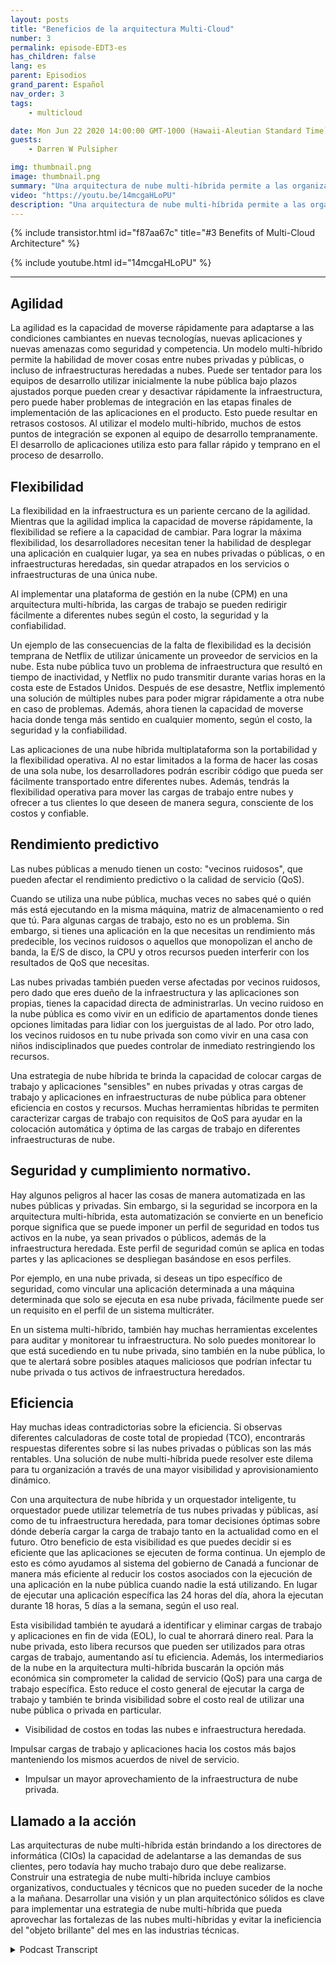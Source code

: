 ```yaml
---
layout: posts
title: "Beneficios de la arquitectura Multi-Cloud"
number: 3
permalink: episode-EDT3-es
has_children: false
lang: es
parent: Episodios
grand_parent: Español
nav_order: 3
tags:
    - multicloud

date: Mon Jun 22 2020 14:00:00 GMT-1000 (Hawaii-Aleutian Standard Time)
guests:
    - Darren W Pulsipher

img: thumbnail.png
image: thumbnail.png
summary: "Una arquitectura de nube multi-híbrida permite a las organizaciones aprovechar los beneficios de las nubes privadas y públicas, optimizando los recursos y la eficiencia de costos. Este modelo tiene cinco ventajas principales: agilidad, flexibilidad, rendimiento predictivo, seguridad y cumplimiento, y eficiencia."
video: "https://youtu.be/14mcgaHLoPU"
description: "Una arquitectura de nube multi-híbrida permite a las organizaciones aprovechar los beneficios de las nubes privadas y públicas, optimizando los recursos y la eficiencia de costos. Este modelo tiene cinco ventajas principales: agilidad, flexibilidad, rendimiento predictivo, seguridad y cumplimiento, y eficiencia."
---
```


<div>
{% include transistor.html id="f87aa67c" title="#3 Benefits of Multi-Cloud Architecture" %}

{% include youtube.html id="14mcgaHLoPU" %}
</div>

---

## Agilidad

La agilidad es la capacidad de moverse rápidamente para adaptarse a las condiciones cambiantes en nuevas tecnologías, nuevas aplicaciones y nuevas amenazas como seguridad y competencia. Un modelo multi-híbrido permite la habilidad de mover cosas entre nubes privadas y públicas, o incluso de infraestructuras heredadas a nubes. Puede ser tentador para los equipos de desarrollo utilizar inicialmente la nube pública bajo plazos ajustados porque pueden crear y desactivar rápidamente la infraestructura, pero puede haber problemas de integración en las etapas finales de implementación de las aplicaciones en el producto. Esto puede resultar en retrasos costosos. Al utilizar el modelo multi-híbrido, muchos de estos puntos de integración se exponen al equipo de desarrollo tempranamente. El desarrollo de aplicaciones utiliza esto para fallar rápido y temprano en el proceso de desarrollo.

## Flexibilidad

La flexibilidad en la infraestructura es un pariente cercano de la agilidad. Mientras que la agilidad implica la capacidad de moverse rápidamente, la flexibilidad se refiere a la capacidad de cambiar. Para lograr la máxima flexibilidad, los desarrolladores necesitan tener la habilidad de desplegar una aplicación en cualquier lugar, ya sea en nubes privadas o públicas, o en infraestructuras heredadas, sin quedar atrapados en los servicios o infraestructuras de una única nube.

Al implementar una plataforma de gestión en la nube (CPM) en una arquitectura multi-híbrida, las cargas de trabajo se pueden redirigir fácilmente a diferentes nubes según el costo, la seguridad y la confiabilidad.

Un ejemplo de las consecuencias de la falta de flexibilidad es la decisión temprana de Netflix de utilizar únicamente un proveedor de servicios en la nube. Esta nube pública tuvo un problema de infraestructura que resultó en tiempo de inactividad, y Netflix no pudo transmitir durante varias horas en la costa este de Estados Unidos. Después de ese desastre, Netflix implementó una solución de múltiples nubes para poder migrar rápidamente a otra nube en caso de problemas. Además, ahora tienen la capacidad de moverse hacia donde tenga más sentido en cualquier momento, según el costo, la seguridad y la confiabilidad.

Las aplicaciones de una nube híbrida multiplataforma son la portabilidad y la flexibilidad operativa. Al no estar limitados a la forma de hacer las cosas de una sola nube, los desarrolladores podrán escribir código que pueda ser fácilmente transportado entre diferentes nubes. Además, tendrás la flexibilidad operativa para mover las cargas de trabajo entre nubes y ofrecer a tus clientes lo que deseen de manera segura, consciente de los costos y confiable.

## Rendimiento predictivo

Las nubes públicas a menudo tienen un costo: "vecinos ruidosos", que pueden afectar el rendimiento predictivo o la calidad de servicio (QoS).

Cuando se utiliza una nube pública, muchas veces no sabes qué o quién más está ejecutando en la misma máquina, matriz de almacenamiento o red que tú. Para algunas cargas de trabajo, esto no es un problema. Sin embargo, si tienes una aplicación en la que necesitas un rendimiento más predecible, los vecinos ruidosos o aquellos que monopolizan el ancho de banda, la E/S de disco, la CPU y otros recursos pueden interferir con los resultados de QoS que necesitas.

Las nubes privadas también pueden verse afectadas por vecinos ruidosos, pero dado que eres dueño de la infraestructura y las aplicaciones son propias, tienes la capacidad directa de administrarlas. Un vecino ruidoso en la nube pública es como vivir en un edificio de apartamentos donde tienes opciones limitadas para lidiar con los juerguistas de al lado. Por otro lado, los vecinos ruidosos en tu nube privada son como vivir en una casa con niños indisciplinados que puedes controlar de inmediato restringiendo los recursos.

Una estrategia de nube híbrida te brinda la capacidad de colocar cargas de trabajo y aplicaciones "sensibles" en nubes privadas y otras cargas de trabajo y aplicaciones en infraestructuras de nube pública para obtener eficiencia en costos y recursos. Muchas herramientas híbridas te permiten caracterizar cargas de trabajo con requisitos de QoS para ayudar en la colocación automática y óptima de las cargas de trabajo en diferentes infraestructuras de nube.

## Seguridad y cumplimiento normativo.

Hay algunos peligros al hacer las cosas de manera automatizada en las nubes públicas y privadas. Sin embargo, si la seguridad se incorpora en la arquitectura multi-híbrida, esta automatización se convierte en un beneficio porque significa que se puede imponer un perfil de seguridad en todos tus activos en la nube, ya sean privados o públicos, además de la infraestructura heredada. Este perfil de seguridad común se aplica en todas partes y las aplicaciones se despliegan basándose en esos perfiles.

Por ejemplo, en una nube privada, si deseas un tipo específico de seguridad, como vincular una aplicación determinada a una máquina determinada que solo se ejecuta en esa nube privada, fácilmente puede ser un requisito en el perfil de un sistema multicráter.

En un sistema multi-híbrido, también hay muchas herramientas excelentes para auditar y monitorear tu infraestructura. No solo puedes monitorear lo que está sucediendo en tu nube privada, sino también en la nube pública, lo que te alertará sobre posibles ataques maliciosos que podrían infectar tu nube privada o tus activos de infraestructura heredados.

## Eficiencia

Hay muchas ideas contradictorias sobre la eficiencia. Si observas diferentes calculadoras de coste total de propiedad (TCO), encontrarás respuestas diferentes sobre si las nubes privadas o públicas son las más rentables. Una solución de nube multi-híbrida puede resolver este dilema para tu organización a través de una mayor visibilidad y aprovisionamiento dinámico.

Con una arquitectura de nube híbrida y un orquestador inteligente, tu orquestador puede utilizar telemetría de tus nubes privadas y públicas, así como de tu infraestructura heredada, para tomar decisiones óptimas sobre dónde debería cargar la carga de trabajo tanto en la actualidad como en el futuro. Otro beneficio de esta visibilidad es que puedes decidir si es eficiente que las aplicaciones se ejecuten de forma continua. Un ejemplo de esto es cómo ayudamos al sistema del gobierno de Canadá a funcionar de manera más eficiente al reducir los costos asociados con la ejecución de una aplicación en la nube pública cuando nadie la está utilizando. En lugar de ejecutar una aplicación específica las 24 horas del día, ahora la ejecutan durante 18 horas, 5 días a la semana, según el uso real.

Esta visibilidad también te ayudará a identificar y eliminar cargas de trabajo y aplicaciones en fin de vida (EOL), lo cual te ahorrará dinero real. Para la nube privada, esto libera recursos que pueden ser utilizados para otras cargas de trabajo, aumentando así tu eficiencia. Además, los intermediarios de la nube en la arquitectura multi-híbrida buscarán la opción más económica sin comprometer la calidad de servicio (QoS) para una carga de trabajo específica. Esto reduce el costo general de ejecutar la carga de trabajo y también te brinda visibilidad sobre el costo real de utilizar una nube pública o privada en particular.

* Visibilidad de costos en todas las nubes e infraestructura heredada.

Impulsar cargas de trabajo y aplicaciones hacia los costos más bajos manteniendo los mismos acuerdos de nivel de servicio.

* Impulsar un mayor aprovechamiento de la infraestructura de nube privada.

## Llamado a la acción

Las arquitecturas de nube multi-híbrida están brindando a los directores de informática (CIOs) la capacidad de adelantarse a las demandas de sus clientes, pero todavía hay mucho trabajo duro que debe realizarse. Construir una estrategia de nube multi-híbrida incluye cambios organizativos, conductuales y técnicos que no pueden suceder de la noche a la mañana. Desarrollar una visión y un plan arquitectónico sólidos es clave para implementar una estrategia de nube multi-híbrida que pueda aprovechar las fortalezas de las nubes multi-híbridas y evitar la ineficiencia del "objeto brillante" del mes en las industrias técnicas.



<details>
<summary> Podcast Transcript </summary>

<p></p>

</details>
